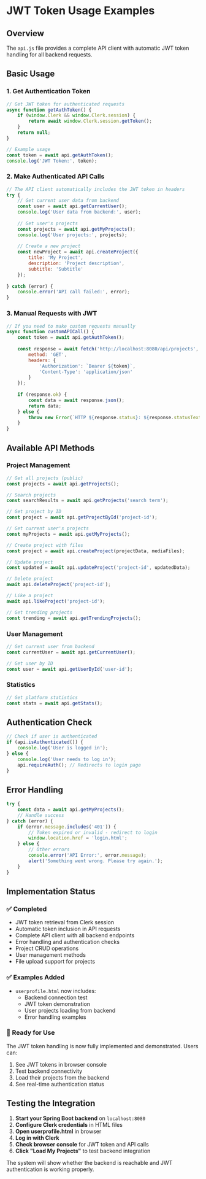 # JWT Token Usage Examples

## Overview
The `api.js` file provides a complete API client with automatic JWT token handling for all backend requests.

## Basic Usage

### 1. Get Authentication Token
```javascript
// Get JWT token for authenticated requests
async function getAuthToken() {
    if (window.Clerk && window.Clerk.session) {
        return await window.Clerk.session.getToken();
    }
    return null;
}

// Example usage
const token = await api.getAuthToken();
console.log('JWT Token:', token);
```

### 2. Make Authenticated API Calls
```javascript
// The API client automatically includes the JWT token in headers
try {
    // Get current user data from backend
    const user = await api.getCurrentUser();
    console.log('User data from backend:', user);
    
    // Get user's projects
    const projects = await api.getMyProjects();
    console.log('User projects:', projects);
    
    // Create a new project
    const newProject = await api.createProject({
        title: 'My Project',
        description: 'Project description',
        subtitle: 'Subtitle'
    });
    
} catch (error) {
    console.error('API call failed:', error);
}
```

### 3. Manual Requests with JWT
```javascript
// If you need to make custom requests manually
async function customAPICall() {
    const token = await api.getAuthToken();
    
    const response = await fetch('http://localhost:8080/api/projects', {
        method: 'GET',
        headers: {
            'Authorization': `Bearer ${token}`,
            'Content-Type': 'application/json'
        }
    });
    
    if (response.ok) {
        const data = await response.json();
        return data;
    } else {
        throw new Error(`HTTP ${response.status}: ${response.statusText}`);
    }
}
```

## Available API Methods

### Project Management
```javascript
// Get all projects (public)
const projects = await api.getProjects();

// Search projects
const searchResults = await api.getProjects('search term');

// Get project by ID
const project = await api.getProjectById('project-id');

// Get current user's projects
const myProjects = await api.getMyProjects();

// Create project with files
const project = await api.createProject(projectData, mediaFiles);

// Update project
const updated = await api.updateProject('project-id', updatedData);

// Delete project
await api.deleteProject('project-id');

// Like a project
await api.likeProject('project-id');

// Get trending projects
const trending = await api.getTrendingProjects();
```

### User Management
```javascript
// Get current user from backend
const currentUser = await api.getCurrentUser();

// Get user by ID
const user = await api.getUserById('user-id');
```

### Statistics
```javascript
// Get platform statistics
const stats = await api.getStats();
```

## Authentication Check
```javascript
// Check if user is authenticated
if (api.isAuthenticated()) {
    console.log('User is logged in');
} else {
    console.log('User needs to log in');
    api.requireAuth(); // Redirects to login page
}
```

## Error Handling
```javascript
try {
    const data = await api.getMyProjects();
    // Handle success
} catch (error) {
    if (error.message.includes('401')) {
        // Token expired or invalid - redirect to login
        window.location.href = 'login.html';
    } else {
        // Other errors
        console.error('API Error:', error.message);
        alert('Something went wrong. Please try again.');
    }
}
```

## Implementation Status

### ✅ Completed
- JWT token retrieval from Clerk session
- Automatic token inclusion in API requests  
- Complete API client with all backend endpoints
- Error handling and authentication checks
- Project CRUD operations
- User management methods
- File upload support for projects

### ✅ Examples Added
- `userprofile.html` now includes:
  - Backend connection test
  - JWT token demonstration
  - User projects loading from backend
  - Error handling examples

### 🔧 Ready for Use
The JWT token handling is now fully implemented and demonstrated. Users can:
1. See JWT tokens in browser console
2. Test backend connectivity
3. Load their projects from the backend
4. See real-time authentication status

## Testing the Integration

1. **Start your Spring Boot backend** on `localhost:8080`
2. **Configure Clerk credentials** in HTML files
3. **Open userprofile.html** in browser
4. **Log in with Clerk**
5. **Check browser console** for JWT token and API calls
6. **Click "Load My Projects"** to test backend integration

The system will show whether the backend is reachable and JWT authentication is working properly.
